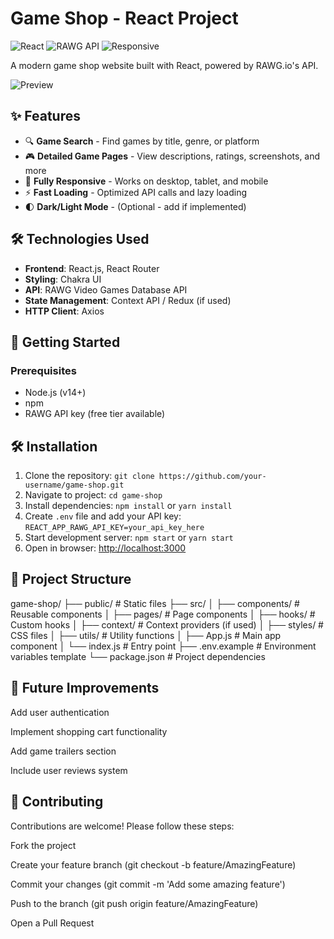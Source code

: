 
# Game Shop - React Project

![React](https://img.shields.io/badge/React-20232A?style=for-the-badge&logo=react&logoColor=61DAFB)
![RAWG API](https://img.shields.io/badge/RAWG_API-000?style=for-the-badge)
![Responsive](https://img.shields.io/badge/Responsive-Yes-brightgreen?style=for-the-badge)

A modern game shop website built with React, powered by RAWG.io's API.

![Preview](https://github.com/user-attachments/assets/8c3a853c-e467-468a-9067-b6b5bf2f7ace)

## ✨ Features

- 🔍 **Game Search** - Find games by title, genre, or platform
- 🎮 **Detailed Game Pages** - View descriptions, ratings, screenshots, and more
- 📱 **Fully Responsive** - Works on desktop, tablet, and mobile
- ⚡ **Fast Loading** - Optimized API calls and lazy loading
- 🌓 **Dark/Light Mode** - (Optional - add if implemented)

## 🛠 Technologies Used

- **Frontend**: React.js, React Router
- **Styling**: Chakra UI
- **API**: RAWG Video Games Database API
- **State Management**: Context API / Redux (if used)
- **HTTP Client**: Axios

## 🚀 Getting Started

### Prerequisites
- Node.js (v14+)
- npm 
- RAWG API key (free tier available)
 ## 🛠 Installation
1. Clone the repository: `git clone https://github.com/your-username/game-shop.git`
2. Navigate to project: `cd game-shop`
3. Install dependencies: `npm install` or `yarn install`
4. Create `.env` file and add your API key: `REACT_APP_RAWG_API_KEY=your_api_key_here`
5. Start development server: `npm start` or `yarn start`
6. Open in browser: [http://localhost:3000](http://localhost:3000)


## 🔧 Project Structure
game-shop/
├── public/          # Static files
├── src/
│   ├── components/  # Reusable components
│   ├── pages/       # Page components
│   ├── hooks/       # Custom hooks
│   ├── context/     # Context providers (if used)
│   ├── styles/      # CSS files
│   ├── utils/       # Utility functions
│   ├── App.js       # Main app component
│   └── index.js     # Entry point
├── .env.example     # Environment variables template
└── package.json     # Project dependencies
## 🌱 Future Improvements
Add user authentication

Implement shopping cart functionality

Add game trailers section

Include user reviews system

## 🤝 Contributing
Contributions are welcome! Please follow these steps:

Fork the project

Create your feature branch (git checkout -b feature/AmazingFeature)

Commit your changes (git commit -m 'Add some amazing feature')

Push to the branch (git push origin feature/AmazingFeature)

Open a Pull Request
